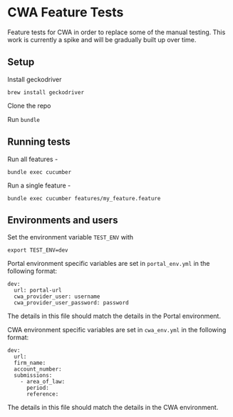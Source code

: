 # CWA Feature Tests

Feature tests for CWA in order to replace some of the manual testing.  This work is currently a spike and will be gradually built up over time.

## Setup

Install geckodriver

`brew install geckodriver`

Clone the repo

Run `bundle`

## Running tests

Run all features -

`bundle exec cucumber`

Run a single feature -

`bundle exec cucumber features/my_feature.feature`

## Environments and users

Set the environment variable `TEST_ENV` with

`export TEST_ENV=dev`

Portal environment specific variables are set in `portal_env.yml` in the following format:

```
dev:
  url: portal-url
  cwa_provider_user: username
  cwa_provider_user_password: password
```

The details in this file should match the details in the Portal environment.

CWA environment specific variables are set in `cwa_env.yml` in the following format:

```
dev:
  url:
  firm_name:
  account_number:
  submissions:
    - area_of_law:
      period:
      reference:
```

The details in this file should match the details in the CWA environment.
